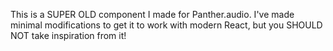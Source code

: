 This is a SUPER OLD component I made for Panther.audio.
I've made minimal modifications to get it to work with modern React, but you SHOULD NOT take inspiration from it!
